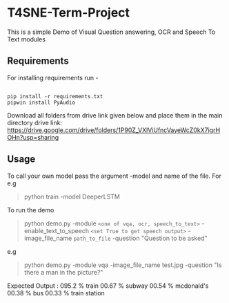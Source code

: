 # T4SNE-Term-Project

This is a simple Demo of Visual Question answering, OCR and Speech To Text modules


## Requirements

For installing requirements run - 
```

pip install -r requirements.txt
pipwin install PyAudio

```
Download all folders from drive link given below and place them in the main directory
drive link: https://drive.google.com/drive/folders/1P90Z_VXlViUfncVayeWcZ0kX7igrHOHn?usp=sharing


## Usage
To call your own model pass the argument -model and name of the file. For e.g

> python train -model DeeperLSTM

To run the demo

> python demo.py -module `<one of vqa, ocr, speech_to_text>` -enable_text_to_speech `<set True to get speech output>`  -image_file_name `path_to_file` -question "Question to be asked"

e.g 

> python demo.py -module vqa -image_file_name test.jpg -question "Is there a man in the picture?"

Expected Output :
095.2 %  train
00.67 %  subway
00.54 %  mcdonald's
00.38 %  bus
00.33 %  train station
